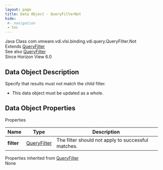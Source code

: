 ```yaml
---
layout: page
title: Data Object - QueryFilterNot
hide:
 #- navigation
 - toc
---
```






Java Class
    com.vmware.vdi.vlsi.binding.vdi.query.QueryFilter.Not  
Extends
     [QueryFilter](vdi.query.QueryFilter.Filter.md)  
See also
     [QueryFilter](vdi.query.QueryFilter.Filter.md)  
Since 
    Horizon View 6.0

## Data Object Description 

Specify that results must not match the child filter. 

  * This data object must be updated as a whole.



## Data Object Properties

Properties

Name |  Type |  Description   
---|---|---  
**filter**| [QueryFilter](vdi.query.QueryFilter.Filter.md)|  The filter should not apply to successful matches.   
  
Properties inherited from [QueryFilter](vdi.query.QueryFilter.Filter.md)  
None  
  
  

  
  

